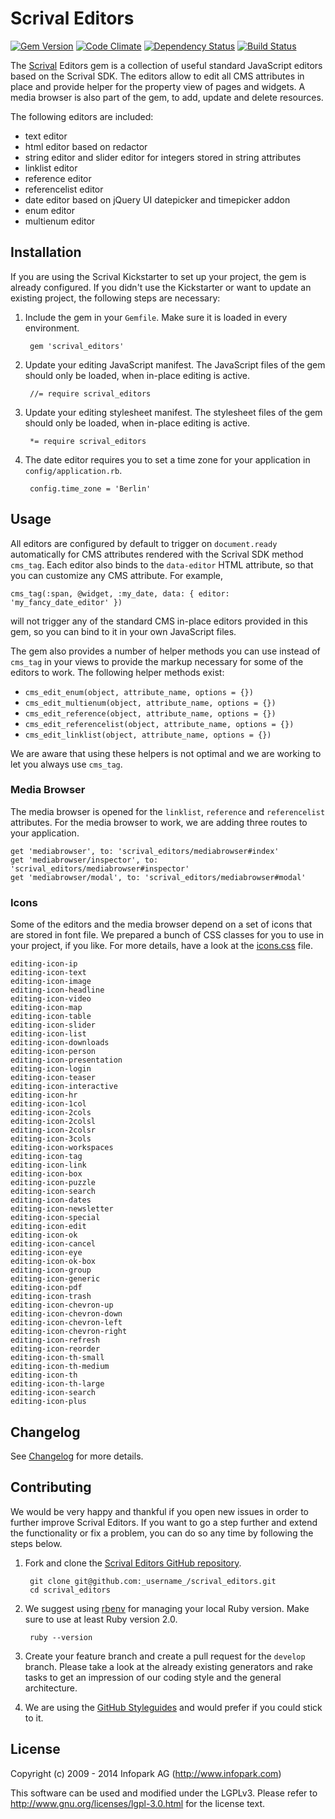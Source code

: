 # Scrival Editors

[![Gem Version](https://badge.fury.io/rb/scrival_editors.png)](http://badge.fury.io/rb/scrival_editors)
[![Code Climate](https://codeclimate.com/github/infopark/scrival_editors.png)](https://codeclimate.com/github/infopark/scrival_editors)
[![Dependency Status](https://gemnasium.com/infopark/scrival_editors.png)](https://gemnasium.com/infopark/scrival_editors)
[![Build Status](https://travis-ci.org/infopark/scrival_editors.png)](https://travis-ci.org/infopark/scrival_editors)

The [Scrival](http://scrival.com) Editors gem is a collection of useful standard
JavaScript editors based on the Scrival SDK. The editors allow to edit all CMS
attributes in place and provide helper for the property view of pages and
widgets. A media browser is also part of the gem, to add, update and delete
resources.

The following editors are included:

* text editor
* html editor based on redactor
* string editor and slider editor for integers stored in string attributes
* linklist editor
* reference editor
* referencelist editor
* date editor based on jQuery UI datepicker and timepicker addon
* enum editor
* multienum editor


## Installation

If you are using the Scrival Kickstarter to set up your project, the gem is
already configured. If you didn't use the Kickstarter or want to update an
existing project, the following steps are necessary:

1. Include the gem in your `Gemfile`. Make sure it is loaded in every
environment.

        gem 'scrival_editors'

2. Update your editing JavaScript manifest. The JavaScript files of the gem
should only be loaded, when in-place editing is active.

        //= require scrival_editors

3. Update your editing stylesheet manifest. The stylesheet files of the gem
should only be loaded, when in-place editing is active.

        *= require scrival_editors

4. The date editor requires you to set a time zone for your application in
`config/application.rb`.

        config.time_zone = 'Berlin'


## Usage

All editors are configured by default to trigger on `document.ready`
automatically for CMS attributes rendered with the Scrival SDK method `cms_tag`.
Each editor also binds to the `data-editor` HTML attribute, so that you can
customize any CMS attribute. For example,

    cms_tag(:span, @widget, :my_date, data: { editor: 'my_fancy_date_editor' })

will not trigger any of the standard CMS in-place editors provided in this gem,
so you can bind to it in your own JavaScript files.

The gem also provides a number of helper methods you can use instead of
`cms_tag` in your views to provide the markup necessary for some of the editors
to work. The following helper methods exist:

* `cms_edit_enum(object, attribute_name, options = {})`
* `cms_edit_multienum(object, attribute_name, options = {})`
* `cms_edit_reference(object, attribute_name, options = {})`
* `cms_edit_referencelist(object, attribute_name, options = {})`
* `cms_edit_linklist(object, attribute_name, options = {})`

We are aware that using these helpers is not optimal and we are working to let
you always use `cms_tag`.


### Media Browser

The media browser is opened for the `linklist`, `reference` and `referencelist`
attributes. For the media browser to work, we are adding three routes to your
application.

    get 'mediabrowser', to: 'scrival_editors/mediabrowser#index'
    get 'mediabrowser/inspector', to: 'scrival_editors/mediabrowser#inspector'
    get 'mediabrowser/modal', to: 'scrival_editors/mediabrowser#modal'


### Icons

Some of the editors and the media browser depend on a set of icons that are
stored in font file. We prepared a bunch of CSS classes for you to use in your
project, if you like. For more details, have a look at the
[icons.css](https://github.com/infopark/scrival_editors/blob/master/app/assets/stylesheets/scrival_editors/icons.css)
file.

    editing-icon-ip
    editing-icon-text
    editing-icon-image
    editing-icon-headline
    editing-icon-video
    editing-icon-map
    editing-icon-table
    editing-icon-slider
    editing-icon-list
    editing-icon-downloads
    editing-icon-person
    editing-icon-presentation
    editing-icon-login
    editing-icon-teaser
    editing-icon-interactive
    editing-icon-hr
    editing-icon-1col
    editing-icon-2cols
    editing-icon-2colsl
    editing-icon-2colsr
    editing-icon-3cols
    editing-icon-workspaces
    editing-icon-tag
    editing-icon-link
    editing-icon-box
    editing-icon-puzzle
    editing-icon-search
    editing-icon-dates
    editing-icon-newsletter
    editing-icon-special
    editing-icon-edit
    editing-icon-ok
    editing-icon-cancel
    editing-icon-eye
    editing-icon-ok-box
    editing-icon-group
    editing-icon-generic
    editing-icon-pdf
    editing-icon-trash
    editing-icon-chevron-up
    editing-icon-chevron-down
    editing-icon-chevron-left
    editing-icon-chevron-right
    editing-icon-refresh
    editing-icon-reorder
    editing-icon-th-small
    editing-icon-th-medium
    editing-icon-th
    editing-icon-th-large
    editing-icon-search
    editing-icon-plus


## Changelog

See [Changelog](https://github.com/infopark/scrival_editors/blob/master/CHANGELOG.md) for more
details.


## Contributing

We would be very happy and thankful if you open new issues in order to further improve Scrival
Editors. If you want to go a step further and extend the functionality or fix a problem, you can
do so any time by following the steps below.

1. Fork and clone the
   [Scrival Editors GitHub repository](https://github.com/infopark/scrival_editors).

        git clone git@github.com:_username_/scrival_editors.git
        cd scrival_editors

2. We suggest using [rbenv](https://github.com/sstephenson/rbenv/) for managing your local Ruby
   version. Make sure to use at least Ruby version 2.0.

        ruby --version

3. Create your feature branch and create a pull request for the `develop` branch. Please take a
   look at the already existing generators and rake tasks to get an impression of our coding style
   and the general architecture.

4. We are using the [GitHub Styleguides](https://github.com/styleguide) and would prefer if you
   could stick to it.


## License
Copyright (c) 2009 - 2014 Infopark AG (http://www.infopark.com)

This software can be used and modified under the LGPLv3. Please refer to
http://www.gnu.org/licenses/lgpl-3.0.html for the license text.
